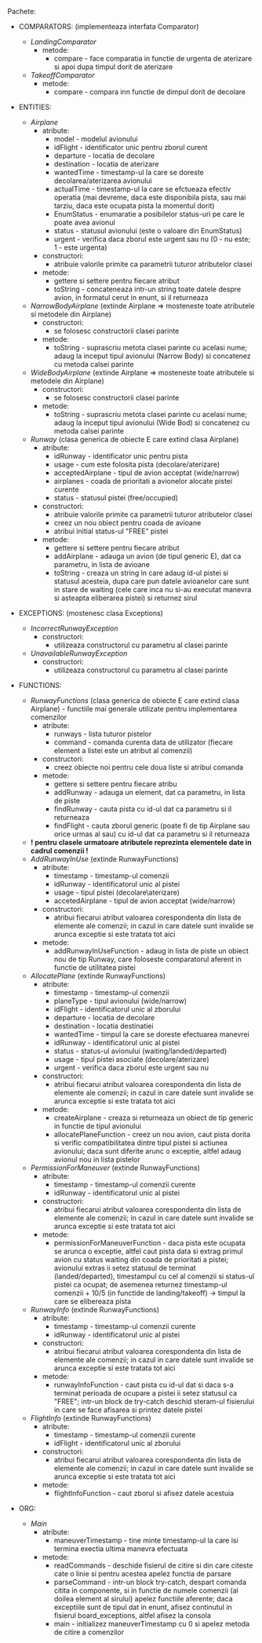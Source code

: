 Pachete:
- COMPARATORS: (implementeaza interfata Comparator)
  - *LandingComparator*
    - metode:
      - compare - face comparatia in functie de urgenta de aterizare si apoi dupa timpul dorit de aterizare
  - *TakeoffComparator*
    - metode:
      - compare - compara inn functie de dimpul dorit de decolare

- ENTITIES:
  - *Airplane*
    - atribute:
      - model - modelul avionului
      - idFlight - identificator unic pentru zborul curent
      - departure - locatia de decolare
      - destination - locatia de aterizare
      - wantedTime - timestamp-ul la care se doreste decolarea/aterizarea avionului
      - actualTime - timestamp-ul la care se efctueaza efectiv operatia (mai devreme, daca este disponibila pista, sau mai tarziu, daca este ocupata pista la momentul dorit)
      - EnumStatus - enumaratie a posibilelor status-uri pe care le poate avea avionul
      - status - statusul avionului (este o valoare din EnumStatus)
      - urgent - verifica daca zborul este urgent sau nu (0 - nu este; 1 - este urgenta)
    - constructori:
      - atribuie valorile primite ca parametrii tuturor atributelor clasei
    - metode:
      - gettere si settere pentru fiecare atribut
      - toString - concateneaza intr-un string toate datele despre avion, in formatul cerut in enunt, si il returneaza
  - *NarrowBodyAirplane* (extinde Airplane => mosteneste toate atributele si metodele din Airplane)
    - constructori:
      - se folosesc constructorii clasei parinte
    - metode:
      - toString - suprascriu metota clasei parinte cu acelasi nume; adaug la inceput tipul avionului (Narrow Body) si concatenez cu metoda calsei parinte
  - *WideBodyAirplane* (extinde Airplane => mosteneste toate atributele si metodele din Airplane)
      - constructori:
          - se folosesc constructorii clasei parinte
      - metode:
          - toString - suprascriu metota clasei parinte cu acelasi nume; adaug la inceput tipul avionului (Wide Bod) si concatenez cu metoda calsei parinte
  - *Runway* (clasa generica de obiecte E care extind clasa Airplane)
    - atribute:
      - idRunway - identificator unic pentru pista
      - usage - cum este folosita pista (decolare/aterizare)
      - acceptedAirplane - tipul de avion acceptat (wide/narrow)
      - airplanes - coada de prioritati a avionelor alocate pistei curente
      - status - statusul pistei (free/occupied)
    - constructori:
      - atribuie valorile primite ca parametrii tuturor atributelor clasei 
      - creez un nou obiect pentru coada de avioane
      - atribui initial status-ul "FREE" pistei
    - metode:
      - gettere si settere pentru fiecare atribut
      - addAirplane - adauga un avion (de tipul generic E), dat ca parametru, in lista de avioane
      - toString - creaza un string in care adaug id-ul pistei si statusul acesteia, dupa care pun datele avioanelor care sunt in stare de waiting (cele care inca nu si-au executat manevra si asteapta eliberarea pistei) si returnez sirul

- EXCEPTIONS: (mostenesc clasa Exceptions)
  - *IncorrectRunwayException*
    - constructori:
      - utilizeaza constructorul cu parametru al clasei parinte
  - *UnavailableRunwayException*
      - constructori:
          - utilizeaza constructorul cu parametru al clasei parinte

- FUNCTIONS: 
  - *RunwayFunctions* (clasa generica de obiecte E care extind clasa Airplane) - functiile mai generale utilizate pentru implementarea comenzilor
    - atribute:
      - runways - lista tuturor pistelor
      - command - comanda curenta data de utilizator (fiecare element a listei este un atribut al comenzii)
    - constructori:
      - creez obiecte noi pentru cele doua liste si atribui comanda
    - metode:
      - gettere si settere pentru fiecare atribu
      - addRunway - adauga un element, dat ca parametru, in lista de piste
      - findRunway - cauta pista cu id-ul dat ca parametru si il returneaza
      - findFlight - cauta zborul generic (poate fi de tip Airplane sau orice urmas al sau) cu id-ul dat ca parametru si il returneaza
  - **! pentru clasele urmatoare atributele reprezinta elementele date in cadrul comenzii !**
  - *AddRunwayInUse* (extinde RunwayFunctions)
    - atribute:
      - timestamp - timestamp-ul comenzii
      - idRunway - identificatorul unic al pistei
      - usage - tipul pistei (decolare\aterizare)
      - accetedAirplane - tipul de avion acceptat (wide/narrow)
    - constructori:
      - atribui fiecarui atribut valoarea corespondenta din lista de elemente ale comenzii; in cazul in care datele sunt invalide se arunca exceptie si este tratata tot aici
    - metode:
      - addRunwayInUseFunction - adaug in lista de piste un obiect nou de tip Runway<E>, care foloseste comparatorul aferent in functie de utilitatea pistei
  - *AllocatePlane* (extinde RunwayFunctions)
    - atribute:
      - timestamp - timestamp-ul comenzii
      - planeType - tipul avionului (wide/narrow)
      - idFlight - identificatorul unic al zborului
      - departure - locatia de decolare
      - destination - locatia destinatiei
      - wantedTime - timpul la care se doreste efectuarea manevrei
      - idRunway - identificatorul unic al pistei
      - status - status-ul avionului (waiting/landed/departed)
      - usage - tipul pistei asociate (decolare/aterizare)
      - urgent - verifica daca zborul este urgent sau nu
    - constructori:
      - atribui fiecarui atribut valoarea corespondenta din lista de elemente ale comenzii; in cazul in care datele sunt invalide se arunca exceptie si este tratata tot aici
    - metode:
      - createAirplane - creaza si returneaza un obiect de tip generic in functie de tipul avionului
      - allocatePlaneFunction - creez un nou avion, caut pista dorita si verific compatibilitatea dintre tipul pistei si actiunea avionului; daca sunt diferite arunc o exceptie, altfel adaug avionul nou in lista pistelor
  - *PermissionForManeuver* (extinde RunwayFunctions)
    - atribute:
      - timestamp - timestamp-ul comenzii curente
      - idRunway - identificatorul unic al pistei
    - constructori:
      - atribui fiecarui atribut valoarea corespondenta din lista de elemente ale comenzii; in cazul in care datele sunt invalide se arunca exceptie si este tratata tot aici
    - metode:
      - permissionForManeuverFunction - daca pista este ocupata se arunca o exceptie, altfel caut pista data si extrag primul avion cu status waiting din coada de prioritati a pistei; avionului extras ii setez statusul de terminat (landed/departed), timestampul cu cel al comenzii si status-ul pistei ca ocupat; de asemenea returnez timestamp-ul comenzii + 10/5 (in functide de landing/takeoff) -> timpul la care se elibereaza pista
  - *RunwayInfo* (extinde RunwayFunctions)
    - atribute:
      - timestamp - timestamp-ul comenzii curente
      - idRunway - identificatorul unic al pistei
    - constructori:
      - atribui fiecarui atribut valoarea corespondenta din lista de elemente ale comenzii; in cazul in care datele sunt invalide se arunca exceptie si este tratata tot aici
    - metode:
      - runwayInfoFunction - caut pista cu id-ul dat si daca s-a terminat perioada de ocupare a pistei ii setez statusul ca "FREE"; intr-un block de try-catch deschid steram-ul fisierului in care se face afisarea si printez datele pistei
  - *FlightInfo* (extinde RunwayFunctions)
    - atribute:
      - timestamp - timestamp-ul comenzii curente
      - idFlight - identificatorul unic al zborului
    - constructori:
      - atribui fiecarui atribut valoarea corespondenta din lista de elemente ale comenzii; in cazul in care datele sunt invalide se arunca exceptie si este tratata tot aici
    - metode:
      - flightInfoFunction - caut zborul si afisez datele acestuia

- ORG:
  - *Main*
    - atribute:
      - maneuverTimestamp - tine minte timestamp-ul la care isi termina exectia ultima manevra efectuata
    - metode:
      - readCommands - deschide fisierul de citire si din care citeste cate o linie si pentru acestea apelez functia de parsare
      - parseCommand - intr-un block try-catch, despart comanda citita in componente, si in functie de numele comenzii (al doilea element al sirului) apelez functiile aferente; daca exceptiile sunt de tipul dat in enunt, afisez continutul in fisierul board_exceptions, altfel afisez la consola
      - main - initializez maneuverTimestamp cu 0 si apelez metoda de citire a comenzilor